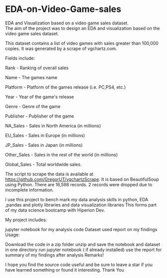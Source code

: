 # EDA-on-Video-Game-sales
EDA and Visualization based on a video game sales dataset.  
The aim of the project was to design an EDA and visualization based on the video game sales dataset.

This dataset contains a list of video games with sales greater than 100,000 copies. It was generated by a scrape of vgchartz.com.

Fields include:

Rank - Ranking of overall sales

Name - The games name

Platform - Platform of the games release (i.e. PC,PS4, etc.)

Year - Year of the game's release

Genre - Genre of the game

Publisher - Publisher of the game

NA_Sales - Sales in North America (in millions)

EU_Sales - Sales in Europe (in millions)

JP_Sales - Sales in Japan (in millions)

Other_Sales - Sales in the rest of the world (in millions)

Global_Sales - Total worldwide sales.

The script to scrape the data is available at https://github.com/GregorUT/vgchartzScrape. It is based on BeautifulSoup using Python. There are 16,598 records. 2 records were dropped due to incomplete information.

I use this project to bench mark my data analysis skills in python, EDA ,pandas and plotly libraries and data visualization libraries This forms part of my data science bootcamp with Hiperion Dev.

My project includes:

jupyter notebook for my analysis code
Dataset used
report on my findings
Usage:

Download the code in a zip folder
unzip and save the notebook and dataset in one directory
run jupyter notebook ( if already installed)
use the report for summary of my findings after analysis
Remarks!

I hope you find the source code useful and be sure to leave a star if you have learned something or found it interesting. Thank You
